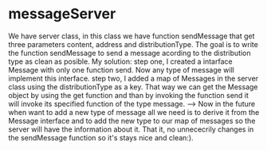 # messageServer
We have server class, in this class we have function sendMessage that get three parameters content, address and distributionType.
The goal is to write the function sendMessage to send a message acording to the distribution type as clean as posible.
My solution:
step one, I created a intarface Message with only one function send. Now any type of message will implement this interface.
step two, I added a map of Messages in the server class using the distributionType as a key. That way we can get the Message object by using the get function and than by invoking the function send it will invoke its specified function of the type message.
--> Now in the future when want to add a new type of message all we need is to derive it from the Message interface and to add the new type to our map of messages so the server will have the information about it. That it, no unnececrily changes in the sendMessage function so it's stays nice and clean:).
